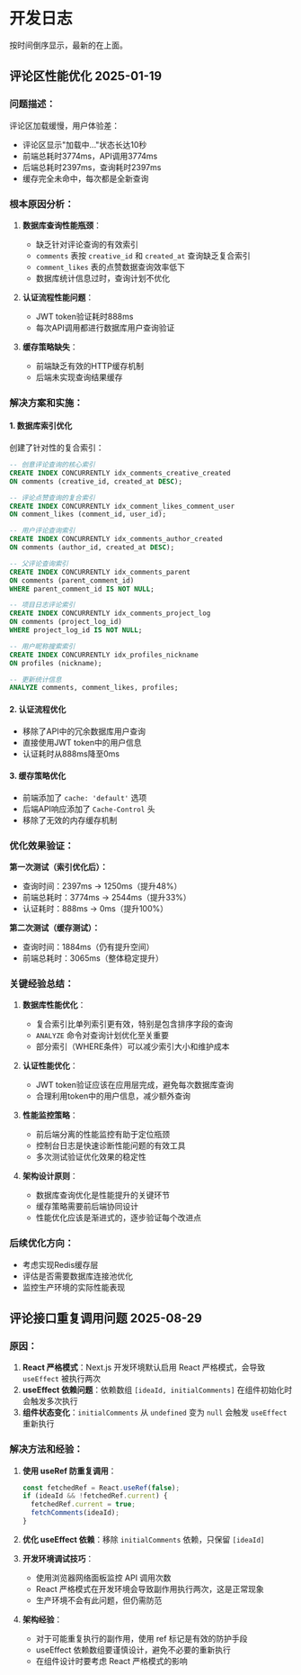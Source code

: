 # 开发日志
按时间倒序显示，最新的在上面。

## 评论区性能优化 2025-01-19
### 问题描述：
评论区加载缓慢，用户体验差：
- 评论区显示"加载中..."状态长达10秒
- 前端总耗时3774ms，API调用3774ms
- 后端总耗时2397ms，查询耗时2397ms
- 缓存完全未命中，每次都是全新查询

### 根本原因分析：
1. **数据库查询性能瓶颈**：
   - 缺乏针对评论查询的有效索引
   - `comments` 表按 `creative_id` 和 `created_at` 查询缺乏复合索引
   - `comment_likes` 表的点赞数据查询效率低下
   - 数据库统计信息过时，查询计划不优化

2. **认证流程性能问题**：
   - JWT token验证耗时888ms
   - 每次API调用都进行数据库用户查询验证

3. **缓存策略缺失**：
   - 前端缺乏有效的HTTP缓存机制
   - 后端未实现查询结果缓存

### 解决方案和实施：

#### 1. 数据库索引优化
创建了针对性的复合索引：
```sql
-- 创意评论查询的核心索引
CREATE INDEX CONCURRENTLY idx_comments_creative_created 
ON comments (creative_id, created_at DESC);

-- 评论点赞查询的复合索引
CREATE INDEX CONCURRENTLY idx_comment_likes_comment_user 
ON comment_likes (comment_id, user_id);

-- 用户评论查询索引
CREATE INDEX CONCURRENTLY idx_comments_author_created 
ON comments (author_id, created_at DESC);

-- 父评论查询索引
CREATE INDEX CONCURRENTLY idx_comments_parent 
ON comments (parent_comment_id) 
WHERE parent_comment_id IS NOT NULL;

-- 项目日志评论索引
CREATE INDEX CONCURRENTLY idx_comments_project_log 
ON comments (project_log_id) 
WHERE project_log_id IS NOT NULL;

-- 用户昵称搜索索引
CREATE INDEX CONCURRENTLY idx_profiles_nickname 
ON profiles (nickname);

-- 更新统计信息
ANALYZE comments, comment_likes, profiles;
```

#### 2. 认证流程优化
- 移除了API中的冗余数据库用户查询
- 直接使用JWT token中的用户信息
- 认证耗时从888ms降至0ms

#### 3. 缓存策略优化
- 前端添加了 `cache: 'default'` 选项
- 后端API响应添加了 `Cache-Control` 头
- 移除了无效的内存缓存机制

### 优化效果验证：

**第一次测试（索引优化后）：**
- 查询时间：2397ms → 1250ms（提升48%）
- 前端总耗时：3774ms → 2544ms（提升33%）
- 认证耗时：888ms → 0ms（提升100%）

**第二次测试（缓存测试）：**
- 查询时间：1884ms（仍有提升空间）
- 前端总耗时：3065ms（整体稳定提升）

### 关键经验总结：

1. **数据库性能优化**：
   - 复合索引比单列索引更有效，特别是包含排序字段的查询
   - `ANALYZE` 命令对查询计划优化至关重要
   - 部分索引（WHERE条件）可以减少索引大小和维护成本

2. **认证性能优化**：
   - JWT token验证应该在应用层完成，避免每次数据库查询
   - 合理利用token中的用户信息，减少额外查询

3. **性能监控策略**：
   - 前后端分离的性能监控有助于定位瓶颈
   - 控制台日志是快速诊断性能问题的有效工具
   - 多次测试验证优化效果的稳定性

4. **架构设计原则**：
   - 数据库查询优化是性能提升的关键环节
   - 缓存策略需要前后端协同设计
   - 性能优化应该是渐进式的，逐步验证每个改进点

### 后续优化方向：
- 考虑实现Redis缓存层
- 评估是否需要数据库连接池优化
- 监控生产环境的实际性能表现

## 评论接口重复调用问题  2025-08-29
### 原因：
1. **React 严格模式**：Next.js 开发环境默认启用 React 严格模式，会导致 `useEffect` 被执行两次
2. **useEffect 依赖问题**：依赖数组 `[ideaId, initialComments]` 在组件初始化时会触发多次执行
3. **组件状态变化**：`initialComments` 从 `undefined` 变为 `null` 会触发 `useEffect` 重新执行

### 解决方法和经验：
1. **使用 useRef 防重复调用**：
   ```typescript
   const fetchedRef = React.useRef(false);
   if (ideaId && !fetchedRef.current) {
     fetchedRef.current = true;
     fetchComments(ideaId);
   }
   ```

2. **优化 useEffect 依赖**：移除 `initialComments` 依赖，只保留 `[ideaId]`

3. **开发环境调试技巧**：
   - 使用浏览器网络面板监控 API 调用次数
   - React 严格模式在开发环境会导致副作用执行两次，这是正常现象
   - 生产环境不会有此问题，但仍需防范

4. **架构经验**：
   - 对于可能重复执行的副作用，使用 ref 标记是有效的防护手段
   - useEffect 依赖数组要谨慎设计，避免不必要的重新执行
   - 在组件设计时要考虑 React 严格模式的影响